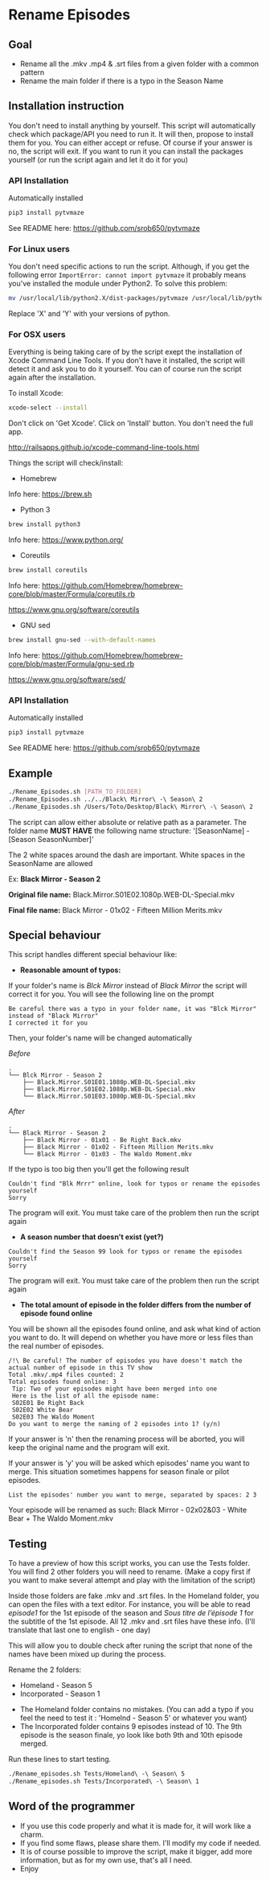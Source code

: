 # Rename Episodes


## Goal

 - Rename all the .mkv .mp4 & .srt files from a given folder with a common pattern
 - Rename the main folder if there is a typo in the Season Name

## Installation instruction
You don't need to install anything by yourself. This script will automatically check which package/API you need to run it.
It will then, propose to install them for you.
You can either accept or refuse. Of course if your answer is no, the script will exit. If you want to run it you can install the packages yourself (or run the script again and let it do it for you)

### API Installation
Automatically installed

```bash
pip3 install pytvmaze
```
See README here: https://github.com/srob650/pytvmaze

### For Linux users
You don't need specific actions to run the script. Although, if you get the following error `ImportError: cannot import pytvmaze` it probably means you've installed the module under Python2.
To solve this problem:

```bash
mv /usr/local/lib/python2.X/dist-packages/pytvmaze /usr/local/lib/python3.Y/dist-packages/pytvmaze
```
Replace 'X' and 'Y' with your versions of python.

### For OSX users
Everything is being taking care of by the script exept the installation of Xcode Command Line Tools.
If you don't have it installed, the script will detect it and ask you to do it yourself. You can of course run the script again after the installation.

To install Xcode:
```bash
xcode-select --install
```
Don't click on 'Get Xcode'. Click on 'Install' button. You don't need the full app.

http://railsapps.github.io/xcode-command-line-tools.html

Things the script will check/install:
- Homebrew

Info here:
https://brew.sh

- Python 3
```bash
brew install python3
```
Info here: https://www.python.org/

- Coreutils
```bash
brew install coreutils
```
Info here: https://github.com/Homebrew/homebrew-core/blob/master/Formula/coreutils.rb

https://www.gnu.org/software/coreutils

- GNU sed
```bash
brew install gnu-sed --with-default-names
```

Info here: https://github.com/Homebrew/homebrew-core/blob/master/Formula/gnu-sed.rb

https://www.gnu.org/software/sed/

### API Installation
Automatically installed

```bash
pip3 install pytvmaze
```
See README here: https://github.com/srob650/pytvmaze

## Example
```bash
./Rename_Episodes.sh [PATH_TO_FOLDER]
./Rename_Episodes.sh ../../Black\ Mirror\ -\ Season\ 2
./Rename_Episodes.sh /Users/Toto/Desktop/Black\ Mirror\ -\ Season\ 2
```
The script can allow either absolute or relative path as a parameter.
The folder name **MUST HAVE** the following name structure: '[SeasonName] - [Season SeasonNumber]'

The 2 white spaces around the dash are important.
White spaces in the SeasonName are allowed

Ex: **Black Mirror - Season 2**


**Original file name:** Black.Mirror.S01E02.1080p.WEB-DL-Special.mkv

**Final file name:** Black Mirror - 01x02 - Fifteen Million Merits.mkv

## Special behaviour
This script handles different special behaviour like:
- **Reasonable amount of typos:**

If your folder's name is *Blck Mirror* instead of *Black Mirror* the script will correct it for you. You will see the following line on the prompt 

```
Be careful there was a typo in your folder name, it was "Blck Mirror" instead of "Black Mirror"
I corrected it for you
```
Then, your folder's name will be changed automatically

*Before*
```
.
└── Blck Mirror - Season 2
    ├── Black.Mirror.S01E01.1080p.WEB-DL-Special.mkv
    ├── Black.Mirror.S01E02.1080p.WEB-DL-Special.mkv
    └── Black.Mirror.S01E03.1080p.WEB-DL-Special.mkv
```
*After*
```
.
└── Black Mirror - Season 2
    ├── Black Mirror - 01x01 - Be Right Back.mkv
    ├── Black Mirror - 01x02 - Fifteen Million Merits.mkv
    └── Black Mirror - 01x03 - The Waldo Moment.mkv
```

If the typo is too big then you'll get the following result
```
Couldn't find "Blk Mrrr" online, look for typos or rename the episodes yourself
Sorry
```
The program will exit. You must take care of the problem then run the script again 
- **A season number that doesn't exist (yet?)**
```
Couldn't find the Season 99 look for typos or rename the episodes yourself
Sorry
```
The program will exit. You must take care of the problem then run the script again 

- **The total amount of episode in the folder differs from the number of episode found online**

You will be shown all the episodes found online, and ask what kind of action you want to do. It will depend on whether you have more or less files than the real number of episodes.
```
/!\ Be careful! The number of episodes you have doesn't match the actual number of episode in this TV show
Total .mkv/.mp4 files counted: 2
Total episodes found online: 3
 Tip: Two of your episodes might have been merged into one
 Here is the list of all the episode name:
 S02E01 Be Right Back
 S02E02 White Bear
 S02E03 The Waldo Moment
Do you want to merge the naming of 2 episodes into 1? (y/n)
```
If your answer is 'n' then the renaming process will be aborted, you will keep the original name and the program will exit.

If your answer is 'y' you will be asked which episodes' name you want to merge. This situation sometimes happens for season finale or pilot episodes.

`List the episodes' number you want to merge, separated by spaces: 2 3`

Your episode will be renamed as such: Black Mirror - 02x02&03 - White Bear + The Waldo Moment.mkv

## Testing
To have a preview of how this script works, you can use the Tests folder. You will find 2 other folders you will need to rename. (Make a copy first if you want to make several attempt and play with the limitation of the script)

Inside those folders are fake .mkv and .srt files. In the Homeland folder, you can open the files with a text editor. For instance, you will be able to read *episode1* for the 1st episode of the season and *Sous titre de l’épisode 1* for the subtitle of the 1st episode. All 12 .mkv and .srt files have these info. (I'll translate that last one to english - one day)

This will allow you to double check after runing the script that none of the names have been mixed up during the process.

Rename the 2 folders:

* Homeland - Season 5
* Incorporated - Season 1

- The Homeland folder contains no mistakes. (You can add a typo if you feel the need to test it : 'Homelnd - Season 5' or whatever you want)
- The Incorporated folder contains 9 episodes instead of 10. The 9th episode is the season finale, yo look like both 9th and 10th episode merged.

Run these lines to start testing.
```bash
./Rename_episodes.sh Tests/Homeland\ -\ Season\ 5
./Rename_episodes.sh Tests/Incorporated\ -\ Season\ 1
```

## Word of the programmer
* If you use this code properly and what it is made for, it will work like a charm.
* If you find some flaws, please share them. I'll modify my code if needed.
* It is of course possible to improve the script, make it bigger, add more information, but as for my own use, that's all I need.
* Enjoy




